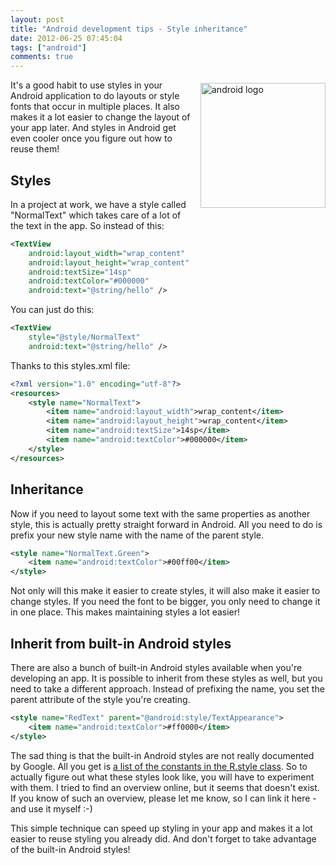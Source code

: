 ```yaml
---
layout: post
title: "Android development tips - Style inheritance"
date: 2012-06-25 07:45:04
tags: ["android"]
comments: true
---
```

<img style="float: right; margin: 5px 0 5px 10px; width: 200px;" alt="android logo" src="{{ site.baseurl }}/files/images/2012/05/android.png" />
It's a good habit to use styles in your Android application to do layouts or style fonts that occur in multiple places. It also makes it a lot easier to change the layout of your app later. And styles in Android get even cooler once you figure out how to reuse them!

## Styles

In a project at work, we have a style called "NormalText" which takes care of a lot of the text in the app. So instead of this:

```xml
<TextView
    android:layout_width="wrap_content"
    android:layout_height="wrap_content"
    android:textSize="14sp"
    android:textColor="#000000"
    android:text="@string/hello" />
```

You can just do this:

```xml
<TextView
    style="@style/NormalText"
    android:text="@string/hello" />
```

Thanks to this styles.xml file:

```xml
<?xml version="1.0" encoding="utf-8"?>
<resources>
    <style name="NormalText">
        <item name="android:layout_width">wrap_content</item>
        <item name="android:layout_height">wrap_content</item>
        <item name="android:textSize">14sp</item>
        <item name="android:textColor">#000000</item>
    </style>
</resources>
```

## Inheritance
Now if you need to layout some text with the same properties as another style, this is actually pretty straight forward in Android. All you need to do is prefix your new style name with the name of the parent style.

```xml
<style name="NormalText.Green">
    <item name="android:textColor">#00ff00</item>
</style>
```

Not only will this make it easier to create styles, it will also make it easier to change styles. If you need the font to be bigger, you only need to change it in one place. This makes maintaining styles a lot easier!

## Inherit from built-in Android styles
There are also a bunch of built-in Android styles available when you're developing an app. It is possible to inherit from these styles as well, but you need to take a different approach. Instead of prefixing the name, you set the parent attribute of the style you're creating.

```xml
<style name="RedText" parent="@android:style/TextAppearance">
    <item name="android:textColor">#ff0000</item>
</style>
```
 
The sad thing is that the built-in Android styles are not really documented by Google. All you get is [a list of the constants in the R.style class](http://developer.android.com/reference/android/R.style.html). So to actually figure out what these styles look like, you will have to experiment with them. I tried to find an overview online, but it seems that doesn't exist. If you know of such an overview, please let me know, so I can link it here - and use it myself :-)

This simple technique can speed up styling in your app and makes it a lot easier to reuse styling you already did. And don't forget to take advantage of the built-in Android styles!

